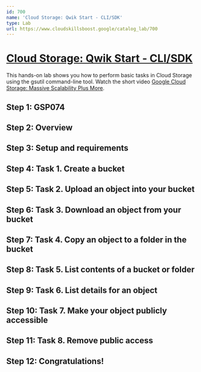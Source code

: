 ```yaml
---
id: 700
name: 'Cloud Storage: Qwik Start - CLI/SDK'
type: Lab
url: https://www.cloudskillsboost.google/catalog_lab/700
---
```


# [Cloud Storage: Qwik Start - CLI/SDK](https://www.cloudskillsboost.google/catalog_lab/700)

This hands-on lab shows you how to perform basic tasks in Cloud Storage using the gsutil command-line tool. Watch the short video <A HREF="https://youtu.be/081hh6EzlTk">Google Cloud Storage: Massive Scalability Plus More</A>. 

## Step 1: GSP074

## Step 2: Overview

## Step 3: Setup and requirements

## Step 4: Task 1. Create a bucket

## Step 5: Task 2. Upload an object into your bucket

## Step 6: Task 3. Download an object from your bucket

## Step 7: Task 4. Copy an object to a folder in the bucket

## Step 8: Task 5. List contents of a bucket or folder

## Step 9: Task 6. List details for an object

## Step 10: Task 7. Make your object publicly accessible

## Step 11: Task 8. Remove public access

## Step 12: Congratulations!
